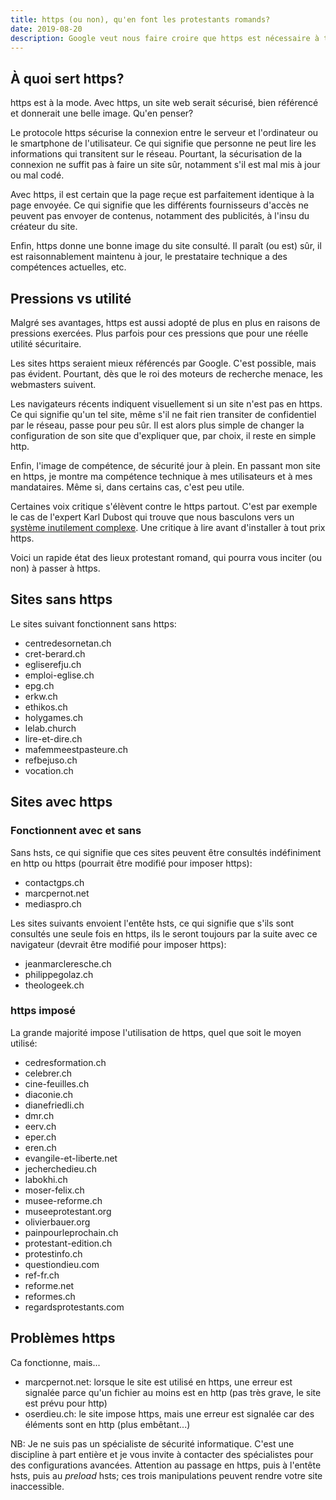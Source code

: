 ```yaml
---
title: https (ou non), qu'en font les protestants romands?
date: 2019-08-20
description: Google veut nous faire croire que https est nécessaire à tout site web pour son référencement, pour la sécurité des internautes et pour une question d'image...
---
```




## À quoi sert https?

https est à la mode.
Avec https, un site web serait sécurisé, bien référencé et donnerait une belle image. 
Qu'en penser?

Le protocole https sécurise la connexion entre le serveur et l'ordinateur ou le smartphone de l'utilisateur.
Ce qui signifie que personne ne peut lire les informations qui transitent sur le réseau.
Pourtant, la sécurisation de la connexion ne suffit pas à faire un site sûr, notamment s'il est mal mis à jour ou mal codé.

Avec https, il est certain que la page reçue est parfaitement identique à la page envoyée.
Ce qui signifie que les différents fournisseurs d'accès ne peuvent pas envoyer de contenus, notamment des publicités, à l'insu du créateur du site.

Enfin, https donne une bonne image du site consulté. 
Il paraît (ou est) sûr, il est raisonnablement maintenu à jour, le prestataire technique a des compétences actuelles, etc.

## Pressions vs utilité

Malgré ses avantages, https est aussi adopté de plus en plus en raisons de pressions exercées.
Plus parfois pour ces pressions que pour une réelle utilité sécuritaire.

Les sites https seraient mieux référencés par Google.
C'est possible, mais pas évident.
Pourtant, dès que le roi des moteurs de recherche menace, les webmasters suivent.

Les navigateurs récents indiquent visuellement si un site n'est pas en https.
Ce qui signifie qu'un tel site, même s'il ne fait rien transiter de confidentiel par le réseau, passe pour peu sûr.
Il est alors plus simple de changer la configuration de son site que d'expliquer que, par choix, il reste en simple http.

Enfin, l'image de compétence, de sécurité jour à plein.
En passant mon site en https, je montre ma compétence technique à mes utilisateurs et à mes mandataires.
Même si, dans certains cas, c'est peu utile.

Certaines voix critique s'élèvent contre le https partout.
C'est par exemple le cas de l'expert Karl Dubost qui trouve que nous basculons vers un [système inutilement complexe](http://www.la-grange.net/2018/02/09/chimere-https).
Une critique à lire avant d'installer à tout prix https.

Voici un rapide état des lieux protestant romand, qui pourra vous inciter (ou non) à passer à https.

## Sites sans https


Le sites suivant fonctionnent sans https:

- centredesornetan.ch
- cret-berard.ch
- egliserefju.ch
- emploi-eglise.ch
- epg.ch
- erkw.ch
- ethikos.ch
- holygames.ch
- lelab.church
- lire-et-dire.ch
- mafemmeestpasteure.ch
- refbejuso.ch
- vocation.ch

## Sites avec https

### Fonctionnent avec et sans


Sans hsts, ce qui signifie que ces sites peuvent être consultés indéfiniment en http ou https (pourrait être modifié pour imposer https):

- contactgps.ch
- marcpernot.net
- mediaspro.ch

Les sites suivants envoient l'entête hsts, ce qui signifie que s'ils sont consultés une seule fois en https, ils le seront toujours par la suite avec ce navigateur (devrait être modifié pour imposer https):

- jeanmarcleresche.ch
- philippegolaz.ch
- theologeek.ch


### https imposé

La grande majorité impose l'utilisation de https, quel que soit le moyen utilisé:

- cedresformation.ch
- celebrer.ch
- cine-feuilles.ch
- diaconie.ch
- dianefriedli.ch
- dmr.ch
- eerv.ch
- eper.ch
- eren.ch
- evangile-et-liberte.net
- jecherchedieu.ch
- labokhi.ch
- moser-felix.ch
- musee-reforme.ch
- museeprotestant.org
- olivierbauer.org
- painpourleprochain.ch
- protestant-edition.ch
- protestinfo.ch
- questiondieu.com
- ref-fr.ch
- reforme.net
- reformes.ch
- regardsprotestants.com

## Problèmes https

Ca fonctionne, mais...

- marcpernot.net: lorsque le site est utilisé en https, une erreur est signalée parce qu'un fichier au moins est en http (pas très grave, le site est prévu pour http)
- oserdieu.ch: le site impose https, mais une erreur est signalée car des éléments sont en http (plus embêtant...)

NB: 
Je ne suis pas un spécialiste de sécurité informatique.
C'est une discipline à part entière et je vous invite à contacter des spécialistes pour des configurations avancées.
Attention au passage en https, puis à l'entête hsts, puis au *preload* hsts; ces trois manipulations peuvent rendre votre site inaccessible.